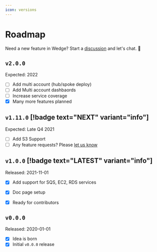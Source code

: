 ```yaml
---
icon: versions
---
```

# Roadmap

Need a new feature in Wedge? Start a [discussion](https://github.com/cloudwedge/app/discussions) and let's chat. :speech_balloon:

## `v2.0.0`

Expected: 2022

- [ ] Add multi account (hub/spoke deploy)
- [ ] Add Multi account dashbaords
- [ ] Increase service coverage
- [x] Many more features planned

## `v1.11.0` [!badge text="NEXT" variant="info"]

Expected: Late Q4 2021

- [ ] Add S3 Support
- [ ] Any feature requests? Please [let us know](https://github.com/wedgeapp/wedge/discussions/)

## `v1.0.0` [!badge text="LATEST" variant="info"]

Released: 2021-11-01

- [x] Add support for SQS, EC2, RDS services
- [x] Doc page setup
- [x] Ready for contributors


## `v0.0.0`

Released: 2020-01-01

- [x] Idea is born
- [x] Initial `v0.0.0` release